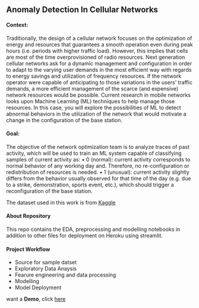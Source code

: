 ## Anomaly Detection In Cellular Networks

#### Context:
Traditionally, the design of a cellular network focuses on the optimization of energy and resources that guarantees a smooth operation even during peak hours (i.e. periods with higher traffic load). However, this implies that cells are most of the time overprovisioned of radio resources. Next generation cellular networks ask for a dynamic management and configuration in order to adapt to the varying user demands in the most efficient way with regards to energy savings and utilization of frequency resources. If the network operator were capable of anticipating to those variations in the users’ traffic demands, a more efficient management of the scarce (and expensive) network resources would be possible.
Current research in mobile networks looks upon Machine Learning (ML) techniques to help manage those resources. In this case, you will explore the possibilities of ML to detect abnormal behaviors in the utilization of the network that would motivate a change in the configuration of the base station.

#### Goal:
The objective of the network optimization team is to analyze traces of past activity, which will be used to train an ML system capable of classifying samples of current activity as:
• 0 (normal): current activity corresponds to normal behavior of any working day and. Therefore, no re-configuration or redistribution of resources is needed.
• 1 (unusual): current activity slightly differs from the behavior usually observed for that time of the day (e.g. due to a strike, demonstration, sports event, etc.), which should trigger a reconfiguration of the base station.

The dataset used in this work is from [Kaggle](https://www.kaggle.com/competitions/anomaly-detection-in-cellular-networks/overview)

#### About Repository

This repo contains the EDA, preprocessing and modelling notebooks in addition to other files for deployment on Heroku using streamlit. 

#### Project Workflow
* Source for sample datset
* Exploratory Data Anaysis
* Fearure engineering and data processing
* Modelling
* Model Deployment

want a **Demo**, click [here](https://anomalydemo.herokuapp.com/)
